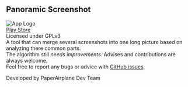 Panoramic Screenshot
---
![App Logo](https://raw.githubusercontent.com/PaperAirplane-Dev-Team/Panoramic-Screenshot/master/art/Logo.png)  
[Play Store](https://play.google.com/store/apps/details?id=info.papdt.pano)  
Licensed under GPLv3  
A tool that can merge several screenshots into one long picture based on analyzing there common parts.  
The algorithm still *needs improvements*. Advises and contributions are always welcome.  
Feel free to report any bugs or advice with [GitHub issues](https://github.com/PaperAirplane-Dev-Team/Panoramic-Screenshot/issues).  

Developed by PaperAirplane Dev Team
